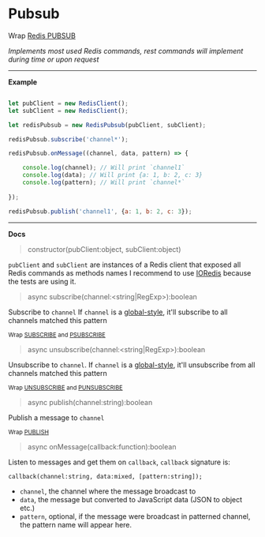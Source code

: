 # Pubsub

Wrap [Redis PUBSUB](https://redis.io/commands#pubsub)

_Implements most used Redis commands, rest commands will implement during time or upon request_

---

**Example**

```javascript

let pubClient = new RedisClient();
let subClient = new RedisClient();

let redisPubsub = new RedisPubsub(pubClient, subClient);

redisPubsub.subscribe('channel*');

redisPubsub.onMessage((channel, data, pattern) => {

    console.log(channel); // Will print `channel1`
    console.log(data); // Will print {a: 1, b: 2, c: 3}
    console.log(pattern); // Will print `channel*`
    
});

redisPubsub.publish('channel1', {a: 1, b: 2, c: 3});

```

---

**Docs**

> constructor(pubClient:object, subClient:object)

`pubClient` and `subClient` are instances of a Redis client that exposed all Redis commands as methods names
I recommend to use [IORedis](https://www.npmjs.com/package/ioredis) because the tests are using it.

> async subscribe(channel:<string|RegExp>):boolean

Subscribe to `channel`
If `channel` is a [global-style](https://en.wikipedia.org/wiki/Glob_(programming)), it'll subscribe to all channels matched this pattern

<sub>Wrap [SUBSCRIBE](https://redis.io/commands/subscribe) and [PSUBSCRIBE](https://redis.io/commands/psubscribe)</sub> 

> async unsubscribe(channel:<string|RegExp>):boolean

Unsubscribe to `channel`. 
If `channel` is a [global-style](https://en.wikipedia.org/wiki/Glob_(programming)), it'll unsubscribe from all channels matched this pattern

<sub>Wrap [UNSUBSCRIBE](https://redis.io/commands/unsubscribe) and [PUNSUBSCRIBE](https://redis.io/commands/punsubscribe)</sub>

> async publish(channel:string):boolean

Publish a message to `channel`

<sub>Wrap [PUBLISH](https://redis.io/commands/publish)

> async onMessage(callback:function):boolean

Listen to messages and get them on `callback`, `callback` signature is:
    
    callback(channel:string, data:mixed, [pattern:string]);
    
* `channel`, the channel where the message broadcast to
* `data`, the message but converted to JavaScript data (JSON to object etc.)
* `pattern`, optional, if the message were broadcast in patterned channel, the pattern name will appear here.